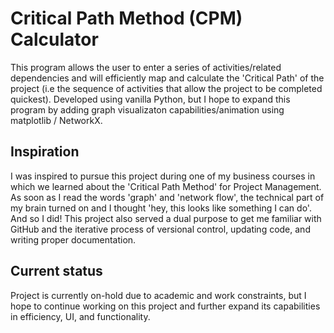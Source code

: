 # Critical Path Method (CPM) Calculator
This program allows the user to enter a series of activities/related dependencies and will efficiently map and calculate the 'Critical Path' of the project (i.e the sequence of activities that allow the project to be completed quickest). Developed using vanilla Python, but I hope to expand this program by adding graph visualizaton capabilities/animation using matplotlib / NetworkX. 

## Inspiration
I was inspired to pursue this project during one of my business courses in which we learned about the 'Critical Path Method' for Project Management. As soon as I read the words 'graph' and 'network flow', the technical part of my brain turned on and I thought 'hey, this looks like something I can do'. And so I did! This project also served a dual purpose to get me familiar with GitHub and the iterative process of versional control, updating code, and writing proper documentation. 


## Current status
Project is currently on-hold due to academic and work constraints, but I hope to continue working on this project and further expand its capabilities in efficiency, UI, and functionality. 
